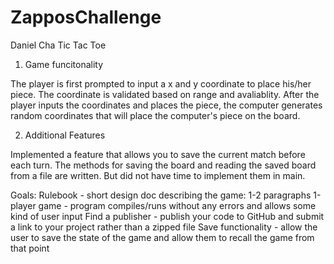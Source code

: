 # ZapposChallenge
Daniel Cha
Tic Tac Toe

1. Game funcitonality

The player is first prompted to input a x and y coordinate to place his/her piece.
The coordinate is validated based on range and avaliablity.
After the player inputs the coordinates and places the piece, the computer generates random coordinates 
that will place the computer's piece on the board.

2. Additional Features

Implemented a feature that allows you to save the current match before each turn.
The methods for saving the board and reading the saved board from a file are written.
But did not have time to implement them in main.

Goals:
Rulebook - short design doc describing the game: 1-2 paragraphs
1-player game - program compiles/runs without any errors and allows some kind of user input
Find a publisher - publish your code to GitHub and submit a link to your project rather than a zipped file
Save functionality - allow the user to save the state of the game and allow them to recall the game from that point
